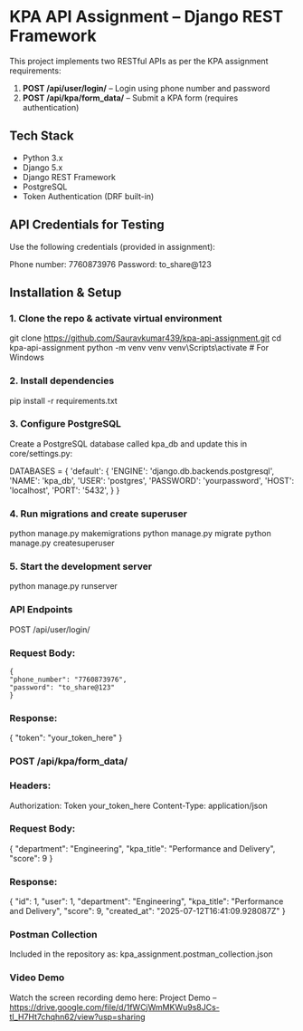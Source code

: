 # KPA API Assignment – Django REST Framework

This project implements two RESTful APIs as per the KPA assignment requirements:

1. **POST /api/user/login/** – Login using phone number and password  
2. **POST /api/kpa/form_data/** – Submit a KPA form (requires authentication)

## Tech Stack

- Python 3.x
- Django 5.x
- Django REST Framework
- PostgreSQL
- Token Authentication (DRF built-in)

## API Credentials for Testing

Use the following credentials (provided in assignment):

Phone number: 7760873976
Password: to_share@123

## Installation & Setup

### 1. Clone the repo & activate virtual environment

git clone https://github.com/Sauravkumar439/kpa-api-assignment.git
cd kpa-api-assignment
python -m venv venv
venv\Scripts\activate  # For Windows

### 2. Install dependencies

pip install -r requirements.txt

### 3. Configure PostgreSQL

Create a PostgreSQL database called kpa_db and update this in core/settings.py:

DATABASES = {
                'default': {
                    'ENGINE': 'django.db.backends.postgresql',
                    'NAME': 'kpa_db',
                    'USER': 'postgres',
                    'PASSWORD': 'yourpassword',
                    'HOST': 'localhost',
                    'PORT': '5432',
                            }
            }


### 4. Run migrations and create superuser

python manage.py makemigrations
python manage.py migrate
python manage.py createsuperuser

### 5. Start the development server

python manage.py runserver

### API Endpoints

POST /api/user/login/

### Request Body:

    {
    "phone_number": "7760873976",
    "password": "to_share@123"
    }


### Response:

{
  "token": "your_token_here"
}


### POST /api/kpa/form_data/
### Headers:

Authorization: Token your_token_here
Content-Type: application/json

### Request Body:

{
  "department": "Engineering",
  "kpa_title": "Performance and Delivery",
  "score": 9
}

### Response:

{
  "id": 1,
  "user": 1,
  "department": "Engineering",
  "kpa_title": "Performance and Delivery",
  "score": 9,
  "created_at": "2025-07-12T16:41:09.928087Z"
}

### Postman Collection

Included in the repository as:
kpa_assignment.postman_collection.json

### Video Demo
Watch the screen recording demo here:
Project Demo – https://drive.google.com/file/d/1fWCjWmMKWu9s8JCs-tI_H7Ht7chqhn62/view?usp=sharing
